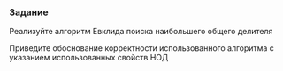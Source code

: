 ### Задание
Реализуйте алгоритм Евклида поиска наибольшего общего делителя

Приведите обоснование корректности использованного алгоритма с указанием использованных свойств НОД
